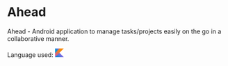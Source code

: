 # Ahead

Ahead - Android application to manage tasks/projects easily on the go in a collaborative manner.

Language used: <code><img height="20" src="https://raw.githubusercontent.com/github/explore/80688e429a7d4ef2fca1e82350fe8e3517d3494d/topics/kotlin/kotlin.png"></code>


